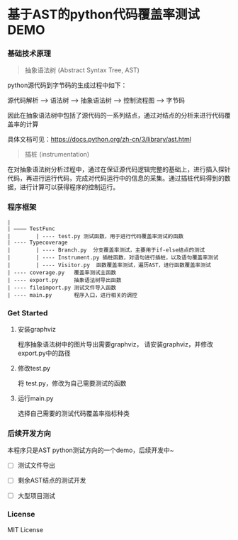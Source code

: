 # 基于AST的python代码覆盖率测试DEMO

### 基础技术原理

> 抽象语法树 (Abstract Syntax Tree, AST)

python源代码到字节码的生成过程中如下：

源代码解析 --> 语法树 --> 抽象语法树 --> 控制流程图 --> 字节码

因此在抽象语法树中包括了源代码的一系列结点，通过对结点的分析来进行代码覆盖率的计算

具体文档可见：https://docs.python.org/zh-cn/3/library/ast.html

> 插桩 (instrumentation)

在对抽象语法树分析过程中，通过在保证源代码逻辑完整的基础上，进行插入探针代码，再进行运行代码，完成对代码运行中的信息的采集。通过插桩代码得到的数据，进行计算可以获得程序的控制运行。



### 程序框架

```
|
| ———— TestFunc
|        | ---- test.py 测试函数，用于进行代码覆盖率测试的函数
| ---- Typecoverage
|        | ---- Branch.py  分支覆盖率测试，主要用于if-else结点的测试
|        | ---- Instrument.py 插桩函数，对语句进行插桩，以及语句覆盖率测试
|        | ---- Visitor.py  函数覆盖率测试，遍历AST，进行函数覆盖率测试
| ---- coverage.py   覆盖率测试主函数
| ---- export.py     抽象语法树导出函数
| ---- fileimport.py 测试文件导入函数
| ---- main.py       程序入口，进行相关的调控
```



### Get Started

1. 安装graphviz

	程序抽象语法树中的图片导出需要graphviz， 请安装graphviz，并修改export.py中的路径

2. 修改test.py

	将 test.py，修改为自己需要测试的函数

3. 运行main.py

	选择自己需要的测试代码覆盖率指标种类



### 后续开发方向

本程序只是AST python测试方向的一个demo，后续开发中~

- [ ] 测试文件导出
- [ ] 剩余AST结点的测试开发
- [ ] 大型项目测试



### License

MIT License